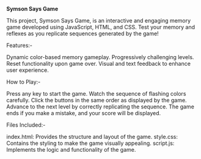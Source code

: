 **Symson Says Game**

This project, Symson Says Game, is an interactive and engaging memory game developed using JavaScript, HTML, and CSS. Test your memory and reflexes as you replicate sequences generated by the game!

Features:-

Dynamic color-based memory gameplay.
Progressively challenging levels.
Reset functionality upon game over.
Visual and text feedback to enhance user experience.

How to Play:-

Press any key to start the game.
Watch the sequence of flashing colors carefully.
Click the buttons in the same order as displayed by the game.
Advance to the next level by correctly replicating the sequence.
The game ends if you make a mistake, and your score will be displayed.

Files Included:-

index.html: Provides the structure and layout of the game.
style.css: Contains the styling to make the game visually appealing.
script.js: Implements the logic and functionality of the game.
